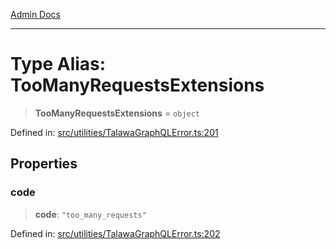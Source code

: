 [Admin Docs](/)

***

# Type Alias: TooManyRequestsExtensions

> **TooManyRequestsExtensions** = `object`

Defined in: [src/utilities/TalawaGraphQLError.ts:201](https://github.com/gautam-divyanshu/talawa-api/blob/1d38acecd3e456f869683fb8dca035a5e42010d5/src/utilities/TalawaGraphQLError.ts#L201)

## Properties

### code

> **code**: `"too_many_requests"`

Defined in: [src/utilities/TalawaGraphQLError.ts:202](https://github.com/gautam-divyanshu/talawa-api/blob/1d38acecd3e456f869683fb8dca035a5e42010d5/src/utilities/TalawaGraphQLError.ts#L202)
